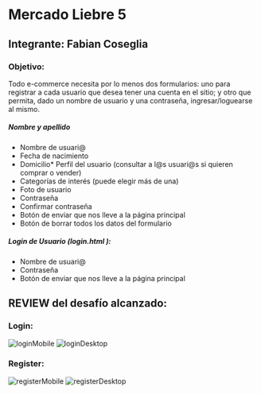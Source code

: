 # Mercado Liebre 5
## Integrante: Fabian Coseglia
### Objetivo: 

Todo e-commerce necesita por lo menos dos formularios: uno para registrar a cada
usuario que desea tener una cuenta en el sitio; y otro que permita, dado un nombre de
usuario y una contraseña, ingresar/loguearse al mismo.

##### Nombre y apellido
* Nombre de usuari@
* Fecha de nacimiento
* Domicilio* Perfil del usuario (consultar a l@s usuari@s si quieren comprar o vender)
* Categorías de interés (puede elegir más de una)
* Foto de usuario
* Contraseña
* Confirmar contraseña
* Botón de enviar que nos lleve a la página principal
* Botón de borrar todos los datos del formulario

##### Login de Usuario (login.html ):

* Nombre de usuari@
* Contraseña
* Botón de enviar que nos lleve a la página principal

## REVIEW del desafío alcanzado:

### Login:

![loginMobile](https://user-images.githubusercontent.com/106203854/180360746-5e63cee2-642b-4fd6-bd1e-db4dfddfee48.png)
![loginDesktop](https://user-images.githubusercontent.com/106203854/180360764-2da16c56-632a-4c14-a8ad-95df001cdc8d.png)

### Register:

![registerMobile](https://user-images.githubusercontent.com/106203854/180360816-5fa752a6-e51e-43ac-a224-a4ec4bd4ec49.png)
![registerDesktop](https://user-images.githubusercontent.com/106203854/180360947-e64ffebf-7731-4e21-b7e4-759aa32760e3.png)




